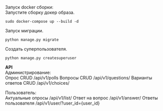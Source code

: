 <p class="has-line-data" data-line-start="0" data-line-end="2">Запуск docker сборки:<br>
Запустите сборку докер образа.</p>
<pre><code class="has-line-data" data-line-start="4" data-line-end="6" class="language-bash">sudo docker-compose up --build <span class="hljs-operator">-d</span>
</code></pre>

<p class="has-line-data" data-line-start="0" data-line-end="2">
Запуск миграции.</p>
<pre><code class="has-line-data" data-line-start="4" data-line-end="6" class="language-bash">python manage.py migrate</code></pre>

<p class="has-line-data" data-line-start="0" data-line-end="2">
Cоздать суперпользователя.</p>

<pre><code class="has-line-data" data-line-start="4" data-line-end="6" class="language-bash">python manage.py createsuperuser</code></pre>

<p class="has-line-data" data-line-start="7" data-line-end="12"><strong>API</strong><br>
Администрирование:<br>
Опрос CRUD /api/v1/polls
Вопросы CRUD /api/v1/questions/
Варианты ответов CRUD /api/v1/choices/
<p class="has-line-data" data-line-start="13" data-line-end="17">Пользователь:<br>
Актуальные опросы /api/v1/list/
Ответ на вопрос /api/v1/answer/
Ответы пользователя /api/v1/user/?user_id={user_id}
